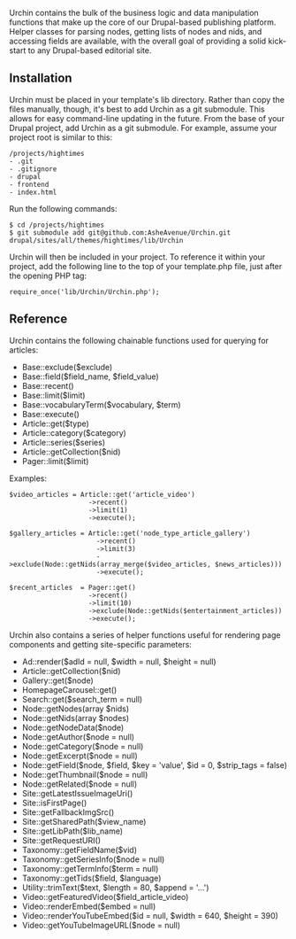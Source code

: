 Urchin contains the bulk of the business logic and data manipulation functions that make up the core of our Drupal-based publishing platform. Helper classes for parsing nodes, getting lists of nodes and nids, and accessing fields are available, with the overall goal of providing a solid kick-start to any Drupal-based editorial site.

Installation
--

Urchin must be placed in your template's lib directory. Rather than copy the files manually, though, it's best to add Urchin as a git submodule. This allows for easy command-line updating in the future. From the base of your Drupal project, add Urchin as a git submodule. For example, assume your project root is similar to this: 

    /projects/hightimes
    - .git
    - .gitignore
    - drupal
    - frontend
    - index.html

Run the following commands:

    $ cd /projects/hightimes
    $ git submodule add git@github.com:AsheAvenue/Urchin.git drupal/sites/all/themes/hightimes/lib/Urchin
 
Urchin will then be included in your project. To reference it within your project, add the following line to the top of your template.php file, just after the opening PHP tag:

    require_once('lib/Urchin/Urchin.php');
    
Reference
--

Urchin contains the following chainable functions used for querying for articles:

- Base::exclude($exclude)
- Base::field($field_name, $field_value)
- Base::recent()
- Base::limit($limit)
- Base::vocabularyTerm($vocabulary, $term)
- Base::execute()
- Article::get($type)
- Article::category($category)
- Article::series($series)
- Article::getCollection($nid)
- Pager::limit($limit)

Examples:

    $video_articles = Article::get('article_video')
                        ->recent()
                        ->limit(1)
                        ->execute();
                        
    $gallery_articles = Article::get('node_type_article_gallery')
                          ->recent()
                          ->limit(3)
                          ->exclude(Node::getNids(array_merge($video_articles, $news_articles)))
                          ->execute();
                          
    $recent_articles  = Pager::get()
                        ->recent()
                        ->limit(10)
                        ->exclude(Node::getNids($entertainment_articles))
                        ->execute();

Urchin also contains a series of helper functions useful for rendering page components and getting site-specific parameters:

- Ad::render($adId = null, $width = null, $height = null)
- Article::getCollection($nid)
- Gallery::get($node)
- HomepageCarousel::get()
- Search::get($search_term = null)
- Node::getNodes(array $nids)
- Node::getNids(array $nodes)
- Node::getNodeData($node)
- Node::getAuthor($node = null)
- Node::getCategory($node = null)
- Node::getExcerpt($node = null)
- Node::getField($node, $field, $key = 'value', $id = 0, $strip_tags = false)
- Node::getThumbnail($node = null)
- Node::getRelated($node = null)
- Site::getLatestIssueImageUri()
- Site::isFirstPage()
- Site::getFallbackImgSrc()
- Site::getSharedPath($view_name)
- Site::getLibPath($lib_name)
- Site::getRequestURI()
- Taxonomy::getFieldName($vid)
- Taxonomy::getSeriesInfo($node = null)
- Taxonomy::getTermInfo($term = null)
- Taxonomy::getTids($field, $language)
- Utility::trimText($text, $length = 80, $append = '...')
- Video::getFeaturedVideo($field_article_video)
- Video::renderEmbed($embed = null)
- Video::renderYouTubeEmbed($id = null, $width = 640, $height = 390)
- Video::getYouTubeImageURL($node = null)
